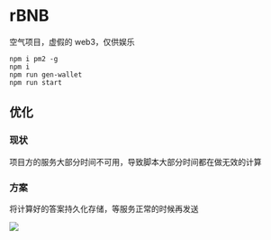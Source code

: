 # rBNB

空气项目，虚假的 web3，仅供娱乐

```npm i pm2 -g```  
```npm i```  
```npm run gen-wallet```  
```npm run start``` 

## 优化

### 现状
项目方的服务大部分时间不可用，导致脚本大部分时间都在做无效的计算  

### 方案
将计算好的答案持久化存储，等服务正常的时候再发送  

![](./img/yuque_diagram.jpg)
